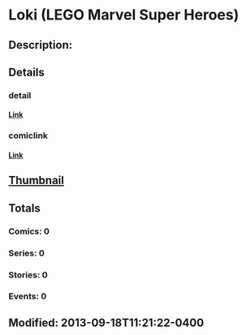 # Loki (LEGO Marvel Super Heroes)
## Description: 
## Details
### detail
#### [Link](http://marvel.com/characters/33/loki?utm_campaign=apiRef&utm_source=225578a89fc76f3d20fbffda5d17a88d)
### comiclink
#### [Link](http://marvel.com/comics/characters/1017299/loki_lego_marvel_super_heroes?utm_campaign=apiRef&utm_source=225578a89fc76f3d20fbffda5d17a88d)
## [Thumbnail](http://i.annihil.us/u/prod/marvel/i/mg/3/20/5239c4e1c5351.jpg)
## Totals
### Comics: 0
### Series: 0
### Stories: 0
### Events: 0
## Modified: 2013-09-18T11:21:22-0400
